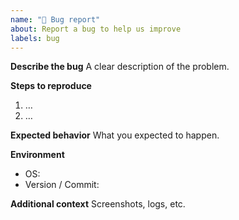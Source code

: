 ```yaml
---
name: "🐞 Bug report"
about: Report a bug to help us improve
labels: bug
---
```


**Describe the bug**
A clear description of the problem.

**Steps to reproduce**
1. …
2. …

**Expected behavior**
What you expected to happen.

**Environment**
- OS:
- Version / Commit:

**Additional context**
Screenshots, logs, etc.